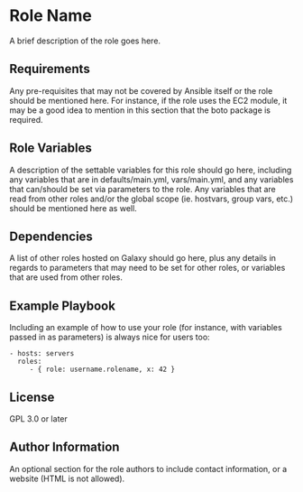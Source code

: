 <!--
SPDX-FileCopyrightText: 2024 ThysTips <contact@thystips.net>
SPDX-FileCopyrightText: 2024 Weytop
SPDX-FileContributor: ThysTips <contact@thystips.net>

SPDX-License-Identifier: GPL-3.0-or-later
-->

Role Name
=========

A brief description of the role goes here.

Requirements
------------

Any pre-requisites that may not be covered by Ansible itself or the role should be mentioned here. For instance, if the role uses the EC2 module, it may be a good idea to mention in this section that the boto package is required.

Role Variables
--------------

A description of the settable variables for this role should go here, including any variables that are in defaults/main.yml, vars/main.yml, and any variables that can/should be set via parameters to the role. Any variables that are read from other roles and/or the global scope (ie. hostvars, group vars, etc.) should be mentioned here as well.

Dependencies
------------

A list of other roles hosted on Galaxy should go here, plus any details in regards to parameters that may need to be set for other roles, or variables that are used from other roles.

Example Playbook
----------------

Including an example of how to use your role (for instance, with variables passed in as parameters) is always nice for users too:

    - hosts: servers
      roles:
         - { role: username.rolename, x: 42 }

License
-------

GPL 3.0 or later

Author Information
------------------

An optional section for the role authors to include contact information, or a website (HTML is not allowed).
